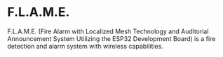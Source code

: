 # F.L.A.M.E.
F.L.A.M.E. (Fire Alarm with Localized Mesh Technology and Auditorial Announcement System Utilizing the ESP32 Development Board) is a fire detection and alarm system with wireless capabilities.
